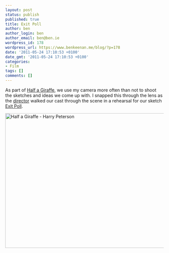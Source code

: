 ```yaml
---
layout: post
status: publish
published: true
title: Exit Poll
author: ben
author_login: ben
author_email: ben@ben.ie
wordpress_id: 178
wordpress_url: https://www.benkeenan.me/blog/?p=178
date: '2011-05-24 17:10:53 +0100'
date_gmt: '2011-05-24 17:10:53 +0100'
categories:
- Film
tags: []
comments: []
---
```

<p>As part of <a href="https://www.halfagiraffe.tv" target="_blank">Half a Giraffe</a>, we use my camera more often than not to shoot the sketches and ideas we come up with. I snapped this through the lens as the <a href="https://www.imdb.com/name/nm2427763/" target="_blank">director</a> walked our cast through the scene in a rehearsal for our sketch <a href="https://halfagiraffe.tv/index.php/new-sketch-exit-poll/" target="_blank">Exit Poll</a>.</p>
<p><img class="aligncenter" src="https://farm6.static.flickr.com/5161/5259742244_20ceca0b4e_z.jpg" alt="Half a Giraffe - Harry Peterson" width="640" height="427" /></p>
